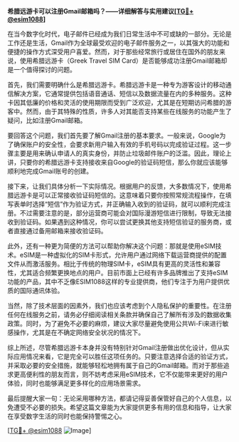 **希腊远游卡可以注册Gmail邮箱吗？——详细解答与实用建议[[TG💪+ @esim1088](https://t.me/s/esim1088)]**

在当今数字化时代，电子邮件已经成为我们日常生活中不可或缺的一部分。无论是工作还是生活，Gmail作为全球最受欢迎的电子邮件服务之一，以其强大的功能和便捷的操作方式深受用户喜爱。然而，对于那些经常旅行或居住在国外的朋友来说，使用希腊远游卡（Greek Travel SIM Card）是否能够成功注册Gmail邮箱却是一个值得探讨的问题。

首先，我们需要明确什么是希腊远游卡。希腊远游卡是一种专为游客设计的移动通信解决方案，它通常提供包括语音通话、短信以及数据流量在内的多种服务。这种卡因其低廉的价格和灵活的使用期限而受到广泛欢迎，尤其是在短期访问希腊的游客中。然而，由于其特殊的性质，许多人对其能否支持某些在线服务的功能产生了疑问，比如注册Gmail邮箱。

要回答这个问题，我们首先要了解Gmail注册的基本要求。一般来说，Google为了确保账户的安全性，会要求新用户输入有效的手机号码以完成验证过程。这一步骤主要是用来确认申请人的真实身份，并防止垃圾邮件账户的泛滥。因此，理论上讲，只要你的希腊远游卡支持接收来自Google的验证码短信，那么你就应该能够顺利地完成Gmail账号的创建。

接下来，让我们具体分析一下实际情况。根据用户的反馈，大多数情况下，使用希腊远游卡是可以正常接收验证码短信的。这意味着只要你按照常规流程操作，在填写表单时选择“短信”作为验证方式，并正确输入收到的验证码，就可以顺利完成注册。不过需要注意的是，部分运营商可能会对国际漫游短信进行限制，导致无法接收到验证码。如果遇到这种情况，你可以尝试更换其他支持短信验证的服务商，或者直接通过备用邮箱来接收验证码。

此外，还有一种更为简便的方法可以帮助你解决这个问题：那就是使用eSIM技术。eSIM是一种虚拟化的SIM卡形式，允许用户通过网络下载运营商提供的配置文件从而激活服务。相比于传统的物理SIM卡，eSIM具有更高的灵活性和兼容性，尤其适合频繁更换地点的用户。目前市面上已经有许多品牌推出了支持eSIM功能的产品，其中不乏像ESIM1088这样的专业提供商，他们专注于为用户提供优质的国际通讯体验。

当然，除了技术层面的因素外，我们也应该考虑到个人隐私保护的重要性。在注册任何在线服务之前，请务必仔细阅读相关条款并确保自己了解所有涉及的数据收集政策。同时，为了避免不必要的麻烦，建议大家尽量避免使用公共Wi-Fi来进行敏感操作，尤其是在不确定网络安全状况的情况下。

综上所述，尽管希腊远游卡本身并没有特别针对Gmail注册做出优化设计，但从实际应用情况来看，它是完全可以胜任这项任务的。只要注意选择合适的验证方式，并采取必要的安全措施，就能够轻松地拥有属于自己的Gmail邮箱。而对于那些追求更高便利性的朋友而言，则不妨考虑采用eSIM技术，它不仅能带来更好的用户体验，同时也能够满足更多样化的应用场景需求。

最后提醒大家一句：无论采用哪种方法，都请记得妥善保管好自己的个人信息，以免遭受不必要的损失。希望这篇文章能为大家提供更多有用的信息和指导，让大家在享受数字生活的同时也能保持警惕之心。

[[TG💪+ @esim1088](https://t.me/s/esim1088) ![Image](https://i.postimg.cc/4NQfJmqS/Snipaste-2025-05-13-00-14-12.png)]